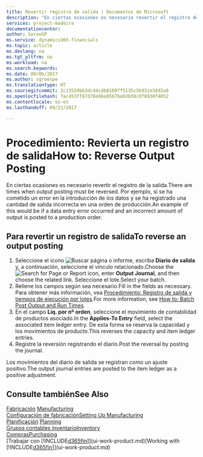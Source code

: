 ```yaml
---
title: Revertir registro de salida | Documentos de Microsoft
description: "En ciertas ocasiones es necesario revertir el registro de la salida. Por ejemplo, si se ha cometido un error en la introducción de los datos y se ha registrado una cantidad de salida incorrecta en una orden de producción."
services: project-madeira
documentationcenter: 
author: SorenGP
ms.service: dynamics365-financials
ms.topic: article
ms.devlang: na
ms.tgt_pltfrm: na
ms.workload: na
ms.search.keywords: 
ms.date: 09/06/2017
ms.author: sgroespe
ms.translationtype: HT
ms.sourcegitcommit: 2c13559bb3dc44cdb61697f5135c5b931e34d2a8
ms.openlocfilehash: 7ac453ff87d78e6be0567ba93b58c0f8938f4052
ms.contentlocale: es-es
ms.lasthandoff: 09/22/2017

---
```

# <a name="how-to-reverse-output-posting"></a><span data-ttu-id="49e95-104">Procedimiento: Revierta un registro de salida</span><span class="sxs-lookup"><span data-stu-id="49e95-104">How to: Reverse Output Posting</span></span>
<span data-ttu-id="49e95-105">En ciertas ocasiones es necesario revertir el registro de la salida.</span><span class="sxs-lookup"><span data-stu-id="49e95-105">There are times when output posting must be reversed.</span></span> <span data-ttu-id="49e95-106">Por ejemplo, si se ha cometido un error en la introducción de los datos y se ha registrado una cantidad de salida incorrecta en una orden de producción.</span><span class="sxs-lookup"><span data-stu-id="49e95-106">An example of this would be if a data entry error occurred and an incorrect amount of output is posted to a production order.</span></span>  

## <a name="to-reverse-an-output-posting"></a><span data-ttu-id="49e95-107">Para revertir un registro de salida</span><span class="sxs-lookup"><span data-stu-id="49e95-107">To reverse an output posting</span></span>  
1.  <span data-ttu-id="49e95-108">Seleccione el icono ![Buscar página o informe](media/ui-search/search_small.png "icono Buscar página o informe"), escriba **Diario de salida** y, a continuación, seleccione el vínculo relacionado.</span><span class="sxs-lookup"><span data-stu-id="49e95-108">Choose the ![Search for Page or Report](media/ui-search/search_small.png "Search for Page or Report icon") icon, enter **Output Journal**, and then choose the related link.</span></span> <span data-ttu-id="49e95-109">Seleccione el lote.</span><span class="sxs-lookup"><span data-stu-id="49e95-109">Select your batch.</span></span>  
2. <span data-ttu-id="49e95-110">Rellene los campos según sea necesario.</span><span class="sxs-lookup"><span data-stu-id="49e95-110">Fill in the fields as necessary.</span></span> <span data-ttu-id="49e95-111">Para obtener más información, vea [Procedimiento: Registro de salida y tiempos de ejecución por lotes](production-how-to-post-output-quantity.md).</span><span class="sxs-lookup"><span data-stu-id="49e95-111">For more information, see [How to: Batch Post Output and Run Times](production-how-to-post-output-quantity.md).</span></span>
3.  <span data-ttu-id="49e95-112">En el campo **Liq. por nº orden**, seleccione el movimiento de contabilidad de productos asociado.</span><span class="sxs-lookup"><span data-stu-id="49e95-112">In the **Applies-To Entry** field, select the associated item ledger entry.</span></span> <span data-ttu-id="49e95-113">De esta forma se reserva la capacidad y los movimientos de producto.</span><span class="sxs-lookup"><span data-stu-id="49e95-113">This reverses the capacity and item ledger entries.</span></span>  
4. <span data-ttu-id="49e95-114">Registre la reversión registrando el diario.</span><span class="sxs-lookup"><span data-stu-id="49e95-114">Post the reversal by posting the journal.</span></span>  

<span data-ttu-id="49e95-115">Los movimientos del diario de salida se registran como un ajuste positivo.</span><span class="sxs-lookup"><span data-stu-id="49e95-115">The output journal entries are posted to the item ledger as a positive adjustment.</span></span>  

## <a name="see-also"></a><span data-ttu-id="49e95-116">Consulte también</span><span class="sxs-lookup"><span data-stu-id="49e95-116">See Also</span></span>  
 <span data-ttu-id="49e95-117">[Fabricación](production-manage-manufacturing.md)  </span><span class="sxs-lookup"><span data-stu-id="49e95-117">[Manufacturing](production-manage-manufacturing.md)  </span></span>  
 [<span data-ttu-id="49e95-118">Configuración de fabricación</span><span class="sxs-lookup"><span data-stu-id="49e95-118">Setting Up Manufacturing</span></span>](production-configure-production-processes.md)  
 <span data-ttu-id="49e95-119">[Planificación](production-planning.md)    </span><span class="sxs-lookup"><span data-stu-id="49e95-119">[Planning](production-planning.md)    </span></span>  
 [<span data-ttu-id="49e95-120">Grupos contables inventario</span><span class="sxs-lookup"><span data-stu-id="49e95-120">Inventory</span></span>](inventory-manage-inventory.md)  
 [<span data-ttu-id="49e95-121">Compras</span><span class="sxs-lookup"><span data-stu-id="49e95-121">Purchasing</span></span>](purchasing-manage-purchasing.md)  
 <span data-ttu-id="49e95-122">[Trabajar con [!INCLUDE[d365fin](includes/d365fin_md.md)]](ui-work-product.md)</span><span class="sxs-lookup"><span data-stu-id="49e95-122">[Working with [!INCLUDE[d365fin](includes/d365fin_md.md)]](ui-work-product.md)</span></span>  

